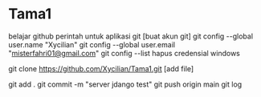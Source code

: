 # Tama1
belajar github
perintah untuk aplikasi git
[buat akun git]
git config --global user.name "Xycilian"
git config --global user.email "misterfahri01@gmail.com"
git config --list
hapus credensial windows

git clone https://github.com/Xycilian/Tama1.git
[add file]

git add .
git commit -m "server jdango test"
git push origin main
git log